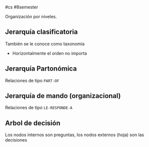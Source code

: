 #cs #8semester 

Organización por niveles.
## Jerarquía clasificatoria 

También se le conoce como taxonomía 
- Horizontalmente el orden no importa 
## Jerarquía Partonómica

Relaciones de tipo ```PART-OF```

## Jerarquía de mando (organizacional)

Relaciones de tipo ```LE-RESPONDE-A```

## Arbol de decisión 

Los nodos internos son preguntas, los nodos externos (hoja) son las decisiones 
